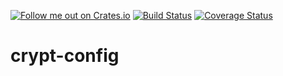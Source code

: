 [![Follow me out on Crates.io](https://img.shields.io/crates/v/crypt-config?style=plastic)](https://crates.io/crates/crypt-config)
[![Build Status](https://travis-ci.org/tflis/crypt-config.svg?branch=master)](https://travis-ci.org/tflis/crypt-config)
[![Coverage Status](https://coveralls.io/repos/github/tflis/crypt-config/badge.svg?branch=master)](https://coveralls.io/github/tflis/crypt-config?branch=master)

# crypt-config
